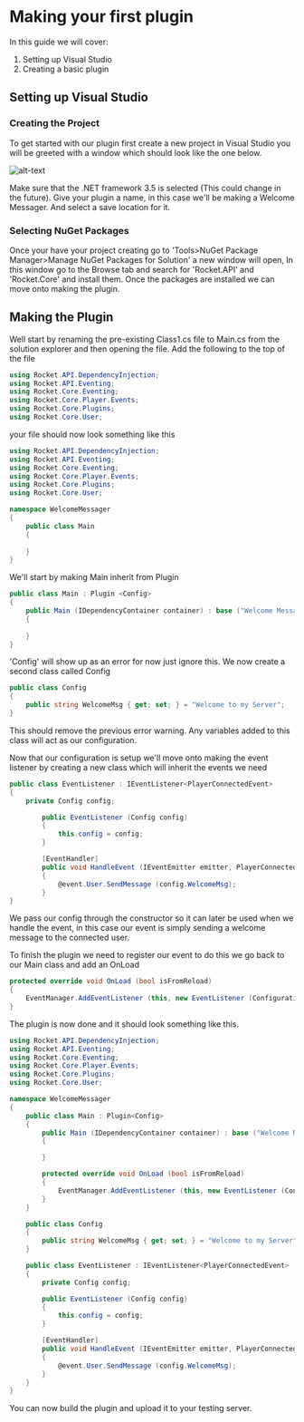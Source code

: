# Making your first plugin

In this guide we will cover:

1. Setting up Visual Studio
2. Creating a basic plugin

## Setting up Visual Studio
### Creating the Project
To get started with our plugin first create a new project in Visual Studio you will be greeted with a window which should look like the one below.

![alt-text](https://i.imgur.com/QyYj0Ny.png)

Make sure that the .NET framework 3.5 is selected (This could change in the future). Give your plugin a name, in this case we'll be making a Welcome Messager. And select a save location for it.

### Selecting NuGet Packages
Once your have your project creating go to 'Tools>NuGet Package Manager>Manage NuGet Packages for Solution' a new window will open, In this window go to the Browse tab and search for 'Rocket.API' and 'Rocket.Core' and install them. Once the packages are installed we can move onto making the plugin.

## Making the Plugin

Well start by renaming the pre-existing Class1.cs file to Main.cs from the solution explorer and then opening the file. Add the following to the top of the file

```csharp
using Rocket.API.DependencyInjection;
using Rocket.API.Eventing;
using Rocket.Core.Eventing;
using Rocket.Core.Player.Events;
using Rocket.Core.Plugins;
using Rocket.Core.User;
```

your file should now look something like this

```csharp
using Rocket.API.DependencyInjection;
using Rocket.API.Eventing;
using Rocket.Core.Eventing;
using Rocket.Core.Player.Events;
using Rocket.Core.Plugins;
using Rocket.Core.User;

namespace WelcomeMessager
{
	public class Main
	{
	
	}
}
```

We'll start by making Main inherit from Plugin

```csharp
public class Main : Plugin <Config>
{
	public Main (IDependencyContainer container) : base ("Welcome Messager", container)
	{
		
	}
}
```

'Config' will show up as an error for now just ignore this. We now create a second class called Config

```csharp
public class Config
{
	public string WelcomeMsg { get; set; } = "Welcome to my Server";
}
```

This should remove the previous error warning. Any variables added to this class will act as our configuration.

Now that our configuration is setup we'll move onto making the event listener by creating a new class which will inherit the events we need

```csharp
public class EventListener : IEventListener<PlayerConnectedEvent>
{
	private Config config;

		public EventListener (Config config)
		{
			this.config = config;
		}

		[EventHandler]
		public void HandleEvent (IEventEmitter emitter, PlayerConnectedEvent @event)
		{
			@event.User.SendMessage (config.WelcomeMsg);
		}
}
```

We pass our config through the constructor so it can later be used when we handle the event, in this case our event is simply sending a welcome message to the connected user.

To finish the plugin we need to register our event to do this we go back to our Main class and add an OnLoad

```csharp
protected override void OnLoad (bool isFromReload)
{
	EventManager.AddEventListener (this, new EventListener (ConfigurationInstance));
}
```

The plugin is now done and it should look something like this.

```csharp
using Rocket.API.DependencyInjection;
using Rocket.API.Eventing;
using Rocket.Core.Eventing;
using Rocket.Core.Player.Events;
using Rocket.Core.Plugins;
using Rocket.Core.User;

namespace WelcomeMessager
{
	public class Main : Plugin<Config>
	{
		public Main (IDependencyContainer container) : base ("Welcome Messager", container)
		{

		}

		protected override void OnLoad (bool isFromReload)
		{
			EventManager.AddEventListener (this, new EventListener (ConfigurationInstance));
		}
	}

	public class Config
	{
		public string WelcomeMsg { get; set; } = "Welcome to my Server";
	}

	public class EventListener : IEventListener<PlayerConnectedEvent>
	{
		private Config config;

		public EventListener (Config config)
		{
			this.config = config;
		}

		[EventHandler]
		public void HandleEvent (IEventEmitter emitter, PlayerConnectedEvent @event)
		{
			@event.User.SendMessage (config.WelcomeMsg);
		}
	}
}
```

You can now build the plugin and upload it to your testing server.
